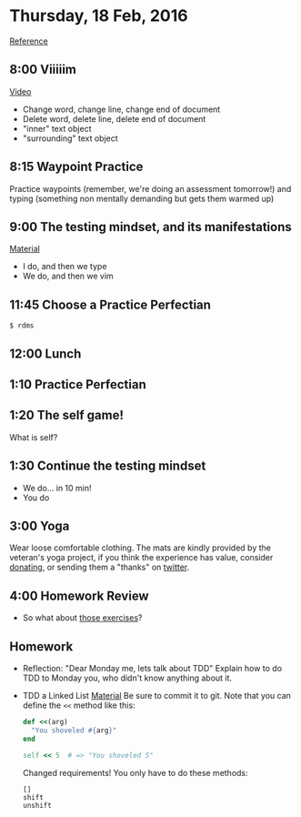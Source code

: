 Thursday, 18 Feb, 2016
======================

[Reference](https://github.com/CodePlatoon/curriculum#week-3)

8:00 Viiiiim
------------

[Video](https://vimeo.com/155830356)

* Change word, change line, change end of document
* Delete word, delete line, delete end of document
* "inner" text object
* "surrounding" text object


8:15 Waypoint Practice
----------------------

Practice waypoints (remember, we're doing an assessment tomorrow!)
and typing (something non mentally demanding
but gets them warmed up)


9:00 The testing mindset, and its manifestations
------------------------------------------------

[Material](https://github.com/JoshCheek/how-to-test#the-process)

* I do, and then we type
* We do, and then we vim


11:45 Choose a Practice Perfectian
----------------------------------

```
$ rdms
```


12:00 Lunch
-----------


1:10 Practice Perfectian
------------------------


1:20 The self game!
-------------------

What is self?


1:30 Continue the testing mindset
---------------------------------

* We do... in 10 min!
* You do


3:00 Yoga
---------

Wear loose comfortable clothing.
The mats are kindly provided by the veteran's yoga project,
if you think the experience has value, consider [donating](http://www.veteransyogaproject.org/donate.html),
or sending them a "thanks" on [twitter](https://twitter.com/veteransyoga).


4:00 Homework Review
--------------------

* So what about [those exercises](https://github.com/jwworth/code-platoon-workshop/tree/master/exercises)?


Homework
--------

* Reflection: "Dear Monday me, lets talk about TDD"
  Explain how to do TDD to Monday you, who didn't know anything about it.
* TDD a Linked List
  [Material](https://github.com/CodePlatoon/curriculum/blob/00d21eee2f59ddca82724e3964df847e17d812ab/phase1/linked_list_tdd.md)
  Be sure to commit it to git.
  Note that you can define the `<<` method like this:

  ```ruby
  def <<(arg)
    "You shoveled #{arg}"
  end

  self << 5  # => "You shoveled 5"
  ```

  Changed requirements! You only have to do these methods:

  ```
  []
  shift
  unshift
  ```
